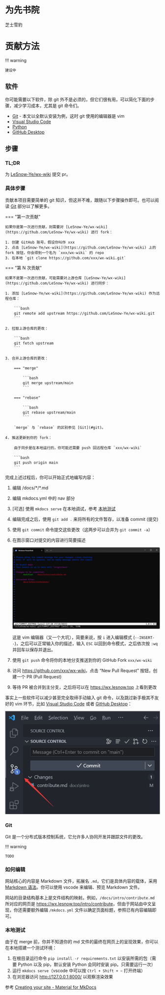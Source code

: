 # 为先书院
 芝士雪豹
# 贡献方法

!!! warning

    建设中

## 软件

你可能需要以下软件，除 git 外不是必须的，但它们很有用，可以简化下面的步骤，减少学习成本，尤其是 git 命令们。

- [Git](https://git-scm.com/downloads) - 本文以全默认安装为例，这时 git 使用的编辑器是 vim
- [Visual Studio Code](https://code.visualstudio.com/)
- [Python](https://www.python.org/downloads/)
- [GitHub Desktop](https://desktop.github.com/)

## 步骤

### TL;DR

为 [LeSnow-Ye/wx-wiki](https://github.com/LeSnow-Ye/wx-wiki) 提交 pr。

### 具体步骤

贡献本项目需要简单的 git 知识，但这并不难，跟随以下步骤操作即可。也可以阅读 [Git](#git) 部分以了解更多。

=== "第一次贡献"

    如果你是第一次进行贡献，则需要对 [LeSnow-Ye/wx-wiki](https://github.com/LeSnow-Ye/wx-wiki) 进行 fork：

    1. 创建 GitHub 账号，假设你叫作 xxx
    2. 点击 [LeSnow-Ye/wx-wiki](https://github.com/LeSnow-Ye/wx-wiki) 上的 fork 按钮，你会得到一个名为 `xxx/wx-wiki` 的 repo
    3. 在本地 `git clone https://github.com/xxx/wx-wiki.git`

=== "第 N 次贡献"

    如果不是第一次进行贡献，可能需要对上游仓库 [LeSnow-Ye/wx-wiki](https://github.com/LeSnow-Ye/wx-wiki) 进行同步：

    1. 添加 [LeSnow-Ye/wx-wiki](https://github.com/LeSnow-Ye/wx-wiki) 作为远程仓库：

        ```bash
        git remote add upstream https://github.com/LeSnow-Ye/wx-wiki.git
        ```

    2. 拉取上游仓库的更改：

        ```bash
        git fetch upstream
        ```

    3. 合并上游仓库的更改：

        === "merge"

            ```bash
            git merge upstream/main
            ```

        === "rebase"

            ```bash
            git rebase upstream/main
            ```

        `merge` 与 `rebase` 的区别参见 [Git](#git)。

    4. 推送更新到你的 fork：

        由于同步是在本地运行的，你可能还需要 push 回远程仓库 `xxx/wx-wiki`

        ```bash
        git push origin main
        ```

完成上述过程后，你可以开始正式地编写内容：

1. 编辑 /docs/\*/*.md
2. 编辑 mkdocs.yml 中的 nav 部分
3. [可选] 使用 `mkdocs serve` 在本地调试，参考 [本地测试](#_5)
4. 编辑完成之后，使用 `git add .` 来将所有的文件暂存，以准备 commit (提交)
5. 使用 `git commit` 命令提交这些更改（这两步可以合并为 `git commit -a`）
6. 在图示窗口对提交的内容进行简要描述

    ![vim](contribute/image.png)

    这是 vim 编辑器（又一个大坑），简要来说，按 `i` 进入编辑模式 (`--INSERT--`)，之后可以正常输入你的描述，输入 `ESC` 以回到命令模式，之后依次按 `:wq` 并回车以保存并退出。

7. 使用 `git push` 命令将你的本地分支推送到你的 GitHub Fork `xxx/wx-wiki`
8. 访问 <https://github.com/xxx/wx-wiki>，点击 “New Pull Request” 按钮，创建一个 PR (Pull Request)
9. 等待 PR 被合并到主分支，之后将可以在 <https://wx.lesnow.top> 上看到更改

事实上一些软件可以减少甚至完全取缔手动输入 git 命令，以及跳过新手极其不友好的 vim 环节，比如 [Visual Studio Code](https://code.visualstudio.com/) 或者 [GitHub Desktop](https://desktop.github.com/)：

![vscode](contribute/vscode.png)

### Git

Git 是一个分布式版本控制系统，它允许多人协同开发并跟踪文件的更改。

!!! warning

    TODO

### 如何编辑

网站核心的内容是 Markdown 文件，拓展名 `.md`，它们是具体内容的载体，采用 [Markdown 语法](/intro/markdown)。你可以使用 vscode 来编辑、预览 Markdown 文件。

网站的目录结构基本上是文件结构的映射。例如，`/docs/intro/contribute.md` 所对应的网页是 <https://wx.lesnow.top/intro/contribute>，但由于网站由中文呈现，你还需要额外编辑 `/mkdocs.yml` 文件以确定页面标题，参照已有内容编辑即可。

### 本地测试

由于在 merge 前，你并不知道你的 md 文件的最终在网页上的呈现效果，你可以在本地搭建一个测试环境：

1. 在根目录运行命令 `pip install -r requirements.txt` 以安装所需的包（需要 Python 以及 pip，默认安装 Python 会同时安装 pip。只需要运行一次）
2. 运行 `mkdocs serve`（vscode 中可以按 `Ctrl + Shift + ~` 打开终端）
3. 在浏览器访问 <http://127.0.0.1:8000/> 以观察渲染效果

参考 [Creating your site - Material for MkDocs](https://squidfunk.github.io/mkdocs-material/creating-your-site/)
